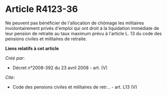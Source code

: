 # Article R4123-36

Ne peuvent pas bénéficier de l'allocation de chômage les militaires involontairement privés d'emploi qui ont droit à la
liquidation immédiate de leur pension de retraite au taux maximum prévu à l'article L. 13 du code des pensions civiles et
militaires de retraite.

**Liens relatifs à cet article**

_Créé par_:

  - Décret n°2008-392 du 23 avril 2008 - art. (V)

_Cite_:

  - Code des pensions civiles et militaires de retr... - art. L13 (V)
